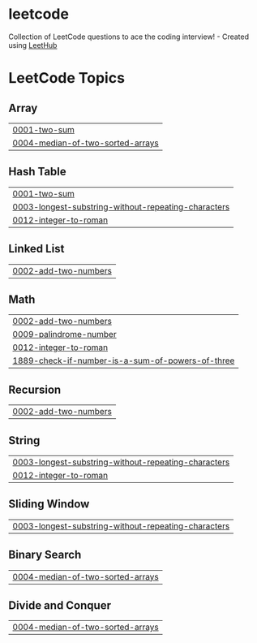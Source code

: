 # leetcode
Collection of LeetCode questions to ace the coding interview! - Created using [LeetHub](https://github.com/QasimWani/LeetHub)

<!---LeetCode Topics Start-->
# LeetCode Topics
## Array
|  |
| ------- |
| [0001-two-sum](https://github.com/abelkristv/leetcode/tree/master/0001-two-sum) |
| [0004-median-of-two-sorted-arrays](https://github.com/abelkristv/leetcode/tree/master/0004-median-of-two-sorted-arrays) |
## Hash Table
|  |
| ------- |
| [0001-two-sum](https://github.com/abelkristv/leetcode/tree/master/0001-two-sum) |
| [0003-longest-substring-without-repeating-characters](https://github.com/abelkristv/leetcode/tree/master/0003-longest-substring-without-repeating-characters) |
| [0012-integer-to-roman](https://github.com/abelkristv/leetcode/tree/master/0012-integer-to-roman) |
## Linked List
|  |
| ------- |
| [0002-add-two-numbers](https://github.com/abelkristv/leetcode/tree/master/0002-add-two-numbers) |
## Math
|  |
| ------- |
| [0002-add-two-numbers](https://github.com/abelkristv/leetcode/tree/master/0002-add-two-numbers) |
| [0009-palindrome-number](https://github.com/abelkristv/leetcode/tree/master/0009-palindrome-number) |
| [0012-integer-to-roman](https://github.com/abelkristv/leetcode/tree/master/0012-integer-to-roman) |
| [1889-check-if-number-is-a-sum-of-powers-of-three](https://github.com/abelkristv/leetcode/tree/master/1889-check-if-number-is-a-sum-of-powers-of-three) |
## Recursion
|  |
| ------- |
| [0002-add-two-numbers](https://github.com/abelkristv/leetcode/tree/master/0002-add-two-numbers) |
## String
|  |
| ------- |
| [0003-longest-substring-without-repeating-characters](https://github.com/abelkristv/leetcode/tree/master/0003-longest-substring-without-repeating-characters) |
| [0012-integer-to-roman](https://github.com/abelkristv/leetcode/tree/master/0012-integer-to-roman) |
## Sliding Window
|  |
| ------- |
| [0003-longest-substring-without-repeating-characters](https://github.com/abelkristv/leetcode/tree/master/0003-longest-substring-without-repeating-characters) |
## Binary Search
|  |
| ------- |
| [0004-median-of-two-sorted-arrays](https://github.com/abelkristv/leetcode/tree/master/0004-median-of-two-sorted-arrays) |
## Divide and Conquer
|  |
| ------- |
| [0004-median-of-two-sorted-arrays](https://github.com/abelkristv/leetcode/tree/master/0004-median-of-two-sorted-arrays) |
<!---LeetCode Topics End-->
